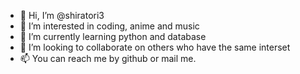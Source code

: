 - 👋 Hi, I’m @shiratori3
- 👀 I’m interested in coding, anime and music
- 🌱 I’m currently learning python and database
- 💞️ I’m looking to collaborate on others who have the same interset
- 📫 You can reach me by github or mail me.

<!---
shiratori3/shiratori3 is a ✨ special ✨ repository because its `README.md` (this file) appears on your GitHub profile.
You can click the Preview link to take a look at your changes.
--->
